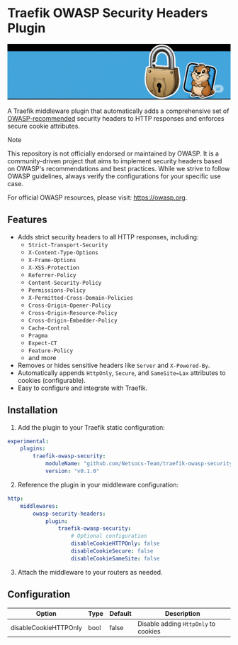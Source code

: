 # Traefik OWASP Security Headers Plugin

![](./img/banner.png)

A Traefik middleware plugin that automatically adds a comprehensive set of [OWASP-recommended](https://owasp.org/www-project-secure-headers/) security headers to HTTP responses and enforces secure cookie attributes.

> [!NOTE]
> This repository is not officially endorsed or maintained by OWASP. It is a community-driven project that aims to implement security headers based on OWASP's recommendations and best practices. While we strive to follow OWASP guidelines, always verify the configurations for your specific use case.
>
> For official OWASP resources, please visit: https://owasp.org.

## Features

-   Adds strict security headers to all HTTP responses, including:
    -   `Strict-Transport-Security`
    -   `X-Content-Type-Options`
    -   `X-Frame-Options`
    -   `X-XSS-Protection`
    -   `Referrer-Policy`
    -   `Content-Security-Policy`
    -   `Permissions-Policy`
    -   `X-Permitted-Cross-Domain-Policies`
    -   `Cross-Origin-Opener-Policy`
    -   `Cross-Origin-Resource-Policy`
    -   `Cross-Origin-Embedder-Policy`
    -   `Cache-Control`
    -   `Pragma`
    -   `Expect-CT`
    -   `Feature-Policy`
    -   and more
-   Removes or hides sensitive headers like `Server` and `X-Powered-By`.
-   Automatically appends `HttpOnly`, `Secure`, and `SameSite=Lax` attributes to cookies (configurable).
-   Easy to configure and integrate with Traefik.

## Installation

1. Add the plugin to your Traefik static configuration:

```yaml
experimental:
    plugins:
        traefik-owasp-security:
            moduleName: "github.com/Netsocs-Team/traefik-owasp-security"
            version: "v0.1.0"
```

2. Reference the plugin in your middleware configuration:

```yaml
http:
    middlewares:
        owasp-security-headers:
            plugin:
                traefik-owasp-security:
                    # Optional configuration
                    disableCookieHTTPOnly: false
                    disableCookieSecure: false
                    disableCookieSameSite: false
```

3. Attach the middleware to your routers as needed.

## Configuration

| Option                | Type | Default | Description                          |
| --------------------- | ---- | ------- | ------------------------------------ |
| disableCookieHTTPOnly | bool | false   | Disable adding `HttpOnly` to cookies |
